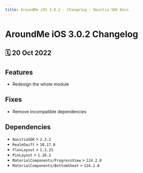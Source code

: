 ```yaml
---
title: AroundMe iOS 3.0.2 - Changelog - Navitia SDK Docs
---
```


# AroundMe iOS 3.0.2 Changelog

<h2>🗓 20 Oct 2022</h2>

## Features
- Redesign the whole module

## Fixes
- Remove incompatible dependencies

## Dependencies
- `NavitiaSDK` > `2.3.2`
- `RealmSwift` > `10.17.0`
- `FlexLayout` > `1.3.23`
- `PinLayout` > `1.10.2`
- `MaterialComponents/ProgressView` > `124.2.0`
- `MaterialComponents/BottomSheet` > `124.2.0`
